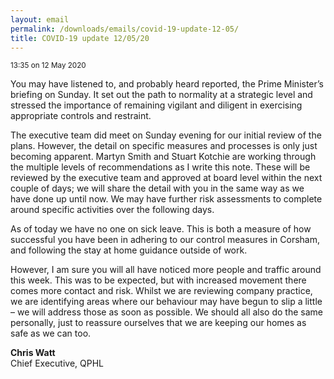 ```yaml
---
layout: email
permalink: /downloads/emails/covid-19-update-12-05/
title: COVID-19 update 12/05/20
---
```


<small>13:35 on 12 May 2020</small>

You may have listened to, and probably heard reported, the Prime Minister’s briefing on Sunday. It set out the path to normality at a strategic level and stressed the importance of remaining vigilant and diligent in exercising appropriate controls and restraint.

The executive team did meet on Sunday evening for our initial review of the plans. However, the detail on specific measures and processes is only just becoming apparent. Martyn Smith and Stuart Kotchie are working through the multiple levels of recommendations as I write this note. These will be reviewed by the executive team and approved at board level within the next couple of days; we will share the detail with you in the same way as we have done up until now. We may have further risk assessments to complete around specific activities over the following days.

As of today we have no one on sick leave. This is both a measure of how successful you have been in adhering to our control measures in Corsham, and following the stay at home guidance outside of work.  

However, I am sure you will all have noticed more people and traffic around this week. This was to be expected, but with increased movement there comes more contact and risk. Whilst we are reviewing company practice, we are identifying areas where our behaviour may have begun to slip a little – we will address those as soon as possible. We should all also do the same personally, just to reassure ourselves that we are keeping our homes as safe as we can too.  

**Chris Watt**<br>
Chief Executive, QPHL
